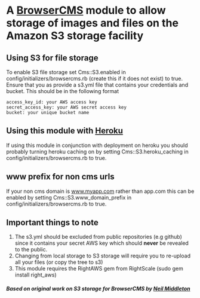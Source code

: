 # A [BrowserCMS](http://www.browsercms.org) module to allow storage of images and files on the Amazon S3 storage facility
## Using S3 for file storage
To enable S3 file storage set Cms::S3.enabled in config/initializers/browsercms.rb (create this if it does not exist) to true.  Ensure that you as provide a s3.yml file that contains your credentials and bucket.
This should be in the following format

    access_key_id: your AWS access key
    secret_access_key: your AWS secret access key
    bucket: your unique bucket name

## Using this module with [Heroku](http://heroku.com)
If using this module in conjunction with deployment on heroku you should probably turning heroku caching on by setting Cms::S3.heroku_caching in config/initializers/browsercms.rb to true.

## www prefix for non cms urls
If your non cms domain is www.myapp.com rather than app.com this can be enabled by setting Cms::S3.www_domain_prefix in config/initializers/browsercms.rb to true.

## Important things to note
1. The s3.yml should be excluded from public repositories (e.g github) since it contains your secret AWS key which should **never** be revealed to the public.
2. Changing from local storage to S3 storage will require you to re-upload all your files (or copy the tree to s3)
3. This module requires the RightAWS gem from RightScale (sudo gem install right_aws)

##### Based on original work on S3 storage for BrowserCMS by [Neil Middleton](http://github.com/neilmiddleton/)
